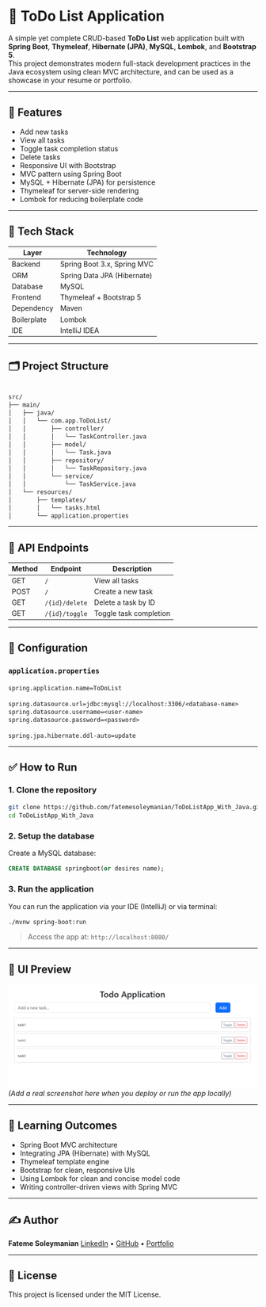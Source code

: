 # 📝 ToDo List Application

A simple yet complete CRUD-based **ToDo List** web application built with **Spring Boot**, **Thymeleaf**, **Hibernate (JPA)**, **MySQL**, **Lombok**, and **Bootstrap 5**.  
This project demonstrates modern full-stack development practices in the Java ecosystem using clean MVC architecture, and can be used as a showcase in your resume or portfolio.

---

## 📌 Features

- Add new tasks
- View all tasks
- Toggle task completion status
- Delete tasks
- Responsive UI with Bootstrap
- MVC pattern using Spring Boot
- MySQL + Hibernate (JPA) for persistence
- Thymeleaf for server-side rendering
- Lombok for reducing boilerplate code

---

## 🧱 Tech Stack

| Layer        | Technology                      |
|--------------|----------------------------------|
| Backend      | Spring Boot 3.x, Spring MVC      |
| ORM          | Spring Data JPA (Hibernate)      |
| Database     | MySQL                            |
| Frontend     | Thymeleaf + Bootstrap 5          |
| Dependency   | Maven                            |
| Boilerplate  | Lombok                           |
| IDE          | IntelliJ IDEA                    |

---

## 🗂️ Project Structure

```

src/
├── main/
│   ├── java/
│   │   └── com.app.ToDoList/
│   │       ├── controller/
│   │       │   └── TaskController.java
│   │       ├── model/
│   │       │   └── Task.java
│   │       ├── repository/
│   │       │   └── TaskRepository.java
│   │       └── service/
│   │           └── TaskService.java
│   └── resources/
│       ├── templates/
│       │   └── tasks.html
│       └── application.properties

````

---

## 📄 API Endpoints

| Method | Endpoint            | Description               |
|--------|---------------------|---------------------------|
| GET    | `/`                 | View all tasks            |
| POST   | `/`                 | Create a new task         |
| GET    | `/{id}/delete`      | Delete a task by ID       |
| GET    | `/{id}/toggle`      | Toggle task completion    |

---

## 🔧 Configuration

### `application.properties`

```properties
spring.application.name=ToDoList

spring.datasource.url=jdbc:mysql://localhost:3306/<database-name>
spring.datasource.username=<user-name>
spring.datasource.password=<password>

spring.jpa.hibernate.ddl-auto=update
````
---

## ✅ How to Run

### 1. Clone the repository

```bash
git clone https://github.com/fatemesoleymanian/ToDoListApp_With_Java.git
cd ToDoListApp_With_Java
```

### 2. Setup the database

Create a MySQL database:

```sql
CREATE DATABASE springboot(or desires name);
```

### 3. Run the application

You can run the application via your IDE (IntelliJ) or via terminal:

```bash
./mvnw spring-boot:run
```

> Access the app at: `http://localhost:8080/`

---

## 📸 UI Preview

![img.png](img.png)
*(Add a real screenshot here when you deploy or run the app locally)*

---

## 🧠 Learning Outcomes

* Spring Boot MVC architecture
* Integrating JPA (Hibernate) with MySQL
* Thymeleaf template engine
* Bootstrap for clean, responsive UIs
* Using Lombok for clean and concise model code
* Writing controller-driven views with Spring MVC

---

## ✍️ Author

**Fateme Soleymanian**
[LinkedIn](https://www.linkedin.com/in/fateme-soleymanian-b2713a225) • [GitHub](https://github.com/fatemesoleymanian) • [Portfolio](https://dark-cake-0993.on.fleek.co/)

---

## 🪪 License

This project is licensed under the MIT License.

